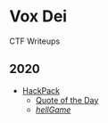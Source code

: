 # Vox Dei
CTF Writeups

## 2020
* [HackPack](2020_hackpack)
  * [Quote of the Day](2020_hackpack/quote_of_the_day.md)
  * [$hell Game$](2020_hackpack/hell_game.md)
